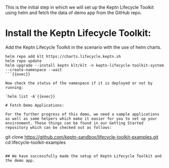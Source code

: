 
<br>
This is the initial step in which we will set up the Keptn Lifecycle Toolkit using helm and fetch the data of demo app from the GitHub repo.
<br>

# Install the Keptn Lifecycle Toolkit:

Add the Keptn Lifecycle Toolkit in the scenario with the use of helm charts.

```
helm repo add klt https://charts.lifecycle.keptn.sh
helm repo update
helm upgrade --install keptn klt/klt -n keptn-lifecycle-toolkit-system --create-namespace --wait
```{{exec}}

Now check the status of the namespace if it is deployed or not by running:

`helm list -A`{{exec}}

# Fetch Demo Applications:

For the further progress of this demo, we need a sample applications as well as some helpers which make it easier for you to set up your environment. These things can be found in our Getting Started repository which can be checked out as follows:

```
git clone https://github.com/keptn-sandbox/lifecycle-toolkit-examples.git
cd lifecycle-toolkit-examples
```{{exec}}

## We have successfully made the setup of Keptn Lifecycle Toolkit and the demo app.
